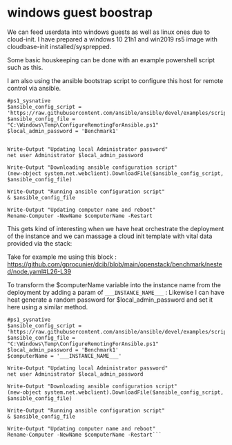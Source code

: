 # windows guest boostrap
We can feed userdata into windows guests as well as linux ones due to cloud-init.
I have prepared a windows 10 21h1 and win2019 rs5 image with cloudbase-init installed/sysprepped.

Some basic houskeeping can be done with an example powershell script such as this.

I am also using the ansible bootstrap script to configure this host for remote control via ansible.

```
#ps1_sysnative
$ansible_config_script = 'https://raw.githubusercontent.com/ansible/ansible/devel/examples/scripts/ConfigureRemotingForAnsible.ps1'
$ansible_config_file = "C:\Windows\Temp\ConfigureRemotingForAnsible.ps1"
$local_admin_password = 'Benchmark1'


Write-Output "Updating local Administrator password"
net user Administrator $local_admin_password

Write-Output "Downloading ansible configuration script"
(new-object system.net.webclient).DownloadFile($ansible_config_script, $ansible_config_file)

Write-Output "Running ansible configuration script"
& $ansible_config_file

Write-Output "Updating computer name and reboot"
Rename-Computer -NewName $computerName -Restart
```

This gets kind of interesting when we have heat orchestrate the deployment of the instance and we can massage a cloud init template with
vital data provided via the stack:

Take for example me using this block : https://github.com/gprocunier/dcib/blob/main/openstack/benchmark/nested/node.yaml#L26-L39

To transform the $computerName variable into the instance name from the deployment by adding a param of ```___INSTANCE_NAME___``` :
Likewise I can have heat generate a random password for $local_admin_password and set it here using a similar method.

```
#ps1_sysnative
$ansible_config_script = 'https://raw.githubusercontent.com/ansible/ansible/devel/examples/scripts/ConfigureRemotingForAnsible.ps1'
$ansible_config_file = "C:\Windows\Temp\ConfigureRemotingForAnsible.ps1"
$local_admin_password = 'Benchmark1'
$computerName = '___INSTANCE_NAME___'

Write-Output "Updating local Administrator password"
net user Administrator $local_admin_password

Write-Output "Downloading ansible configuration script"
(new-object system.net.webclient).DownloadFile($ansible_config_script, $ansible_config_file)

Write-Output "Running ansible configuration script"
& $ansible_config_file

Write-Output "Updating computer name and reboot"
Rename-Computer -NewName $computerName -Restart```
```
